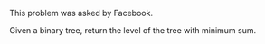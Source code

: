 This problem was asked by Facebook.

Given a binary tree, return the level of the tree with minimum sum.
